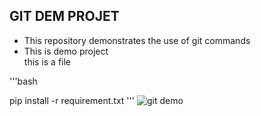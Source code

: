 ## GIT DEM PROJET

- This repository demonstrates the use of git commands
- This is demo project \
  this is a file
  
'''bash

  pip install -r requirement.txt
'''
![git demo]('./gitsss.jpg/')

